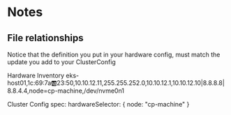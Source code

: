 # Notes




## File relationships
Notice that the definition you put in your hardware config, must match the update you add to your ClusterConfig

Hardware Inventory
eks-host01,1c:69:7a:ab:23:50,10.10.12.11,255.255.252.0,10.10.12.1,10.10.12.10|8.8.8.8|8.8.4.4,node=cp-machine,/dev/nvme0n1

Cluster Config
spec:
  hardwareSelector: { node: "cp-machine" }

